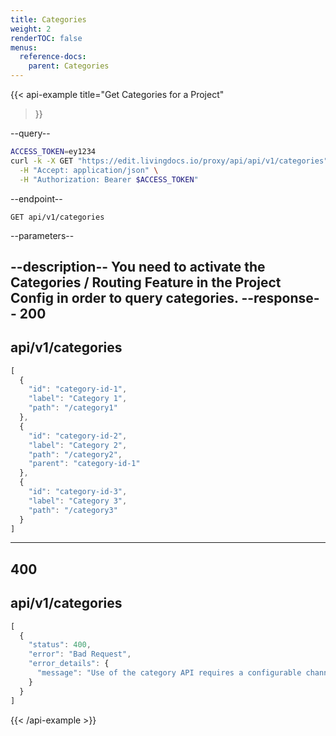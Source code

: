 ```yaml
---
title: Categories 
weight: 2
renderTOC: false
menus:
  reference-docs:
    parent: Categories  
---
```


{{< api-example
  title="Get Categories for a Project"
>}}

--query--

```bash
ACCESS_TOKEN=ey1234
curl -k -X GET "https://edit.livingdocs.io/proxy/api/api/v1/categories" \
  -H "Accept: application/json" \
  -H "Authorization: Bearer $ACCESS_TOKEN"
```

--endpoint--
```
GET api/v1/categories
```

--parameters--

--description--
You need to activate the Categories / Routing Feature in the Project Config in order to query categories.
--response--
200
---
api/v1/categories
---
```js
[
  {
    "id": "category-id-1",
    "label": "Category 1",
    "path": "/category1"
  },
  {
    "id": "category-id-2",
    "label": "Category 2",
    "path": "/category2",
    "parent": "category-id-1"
  },
  {
    "id": "category-id-3",
    "label": "Category 3",
    "path": "/category3"
  }
]
```
-----
400
---
api/v1/categories
---
```js
[
  {
    "status": 400,
    "error": "Bad Request",
    "error_details": {
      "message": "Use of the category API requires a configurable channel. The project you requested uses a static configuration though."
    }
  }
]
```
{{< /api-example >}}